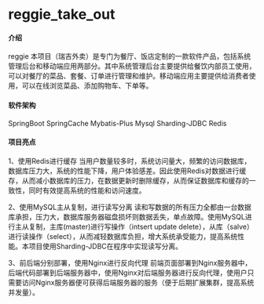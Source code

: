 # reggie_take_out

#### 介绍
reggie 本项目（瑞吉外卖）是专门为餐厅、饭店定制的一款软件产品，包括系统管理后台和移动端应用两部分。其中系统管理后台主要提供给餐饮内部员工使用，可以对餐厅的菜品、套餐、订单进行管理和维护。移动端应用主要提供给消费者使用，可以在线浏览菜品、添加购物车、下单等。

#### 软件架构
SpringBoot
SpringCache
Mybatis-Plus
Mysql
Sharding-JDBC
Redis

#### 项目亮点
1、使用Redis进行缓存
当用户数量较多时，系统访问量大，频繁的访问数据库，数据库压力大，系统的性能下降，用户体验感差。因此使用Redis对数据进行缓存，从而减小数据库的压力，在数据更新时删除缓存，从而保证数据库和缓存的一致性，同时有效提高系统的性能和访问速度。

2、使用MySQL主从复制，进行读写分离
读和写数据的所有压力全都由一台数据库承担，压力大，数据库服务器磁盘损坏则数据丢失，单点故障。使用MySQL进行主从复制，主库(master)进行写操作（intsert update delete），从库（salve）进行读操作（select），从而减轻数据库负担，增大系统承受能力，提高系统性能。本项目使用Sharding-JDBC在程序中实现读写分离。


3、前后端分别部署，使用Nginx进行反向代理
前端页面部署到Nginx服务器中，后端代码部署到后端服务器中，使用Nginx对后端服务器进行反向代理，使用户只需要访问Nginx服务器便可获得后端服务器的服务（便于后期扩展集群，提高系统并发量）。
